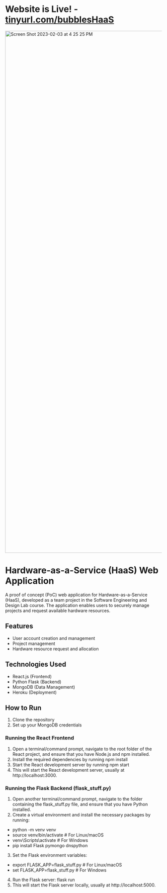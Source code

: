 # Website is Live! - [tinyurl.com/bubblesHaaS](https://tinyurl.com/bubblesHaaS)
<img width="1680" alt="Screen Shot 2023-02-03 at 4 25 25 PM" src="https://user-images.githubusercontent.com/22242257/216722695-23fa4196-b9cf-44aa-839d-dd45424977a5.png">

# Hardware-as-a-Service (HaaS) Web Application

A proof of concept (PoC) web application for Hardware-as-a-Service (HaaS), developed as a team project in the Software Engineering and Design Lab course. The application enables users to securely manage projects and request available hardware resources.

## Features

- User account creation and management
- Project management
- Hardware resource request and allocation

## Technologies Used

- React.js (Frontend)
- Python Flask (Backend)
- MongoDB (Data Management)
- Heroku (Deployment)

## How to Run

1. Clone the repository
2. Set up your MongoDB credentials

### Running the React Frontend
1. Open a terminal/command prompt, navigate to the root folder of the React project, and ensure that you have Node.js and npm installed.
2. Install the required dependencies by running npm install
3. Start the React development server by running npm start
4. This will start the React development server, usually at http://localhost:3000.

### Running the Flask Backend (flask_stuff.py)
1. Open another terminal/command prompt, navigate to the folder containing the flask_stuff.py file, and ensure that you have Python installed.
2. Create a virtual environment and install the necessary packages by running:
  - python -m venv venv
  - source venv/bin/activate  # For Linux/macOS
  - venv\Scripts\activate     # For Windows
  - pip install Flask pymongo dnspython
3. Set the Flask environment variables:
  - export FLASK_APP=flask_stuff.py        # For Linux/macOS
  - set FLASK_APP=flask_stuff.py           # For Windows
4. Run the Flask server: flask run
5. This will start the Flask server locally, usually at http://localhost:5000.
